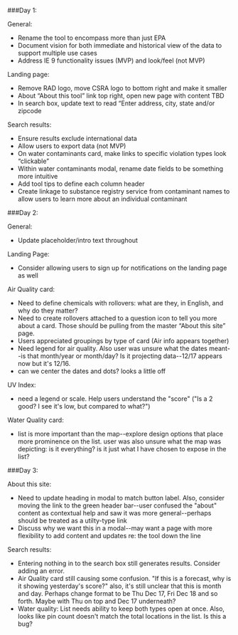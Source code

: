 ###Day 1:

General:
- Rename the tool to encompass more than just EPA
- Document vision for both immediate and historical view of the data to support multiple use cases
- Address IE 9 functionality issues (MVP) and look/feel (not MVP)

Landing page:
- Remove RAD logo, move CSRA logo to bottom right and make it smaller
- About “About this tool” link top right, open new page with content TBD
- In search box, update text to read “Enter address, city, state and/or zipcode

Search results:
- Ensure results exclude international data
- Allow users to export data (not MVP)
- On water contaminants card, make links to specific violation types look “clickable”
- Within water contaminants modal, rename date fields to be something more intuitive
- Add tool tips to define each column header
- Create linkage to substance registry service from contaminant names to allow users to learn more about an individual contaminant 

###Day 2:

General:
- Update placeholder/intro text throughout

Landing Page: 
- Consider allowing users to sign up for notifications on the landing page as well

Air Quality card:
- Need to define chemicals with rollovers: what are they, in English, and why do they matter?
- Need to create rollovers attached to a question icon to tell you more about a card. Those should be pulling from the master “About this site” page.
- Users appreciated groupings by type of card (Air info appears together) 
- Need legend for air quality. Also user was unsure what the dates meant--is that month/year or month/day? Is it projecting data--12/17 appears now but it's 12/16.
- can we center the dates and dots? looks a little off

UV Index: 
- need a legend or scale. Help users understand the "score" ("Is a 2 good? I see it's low, but compared to what?")

Water Quality card:
- list is more important than the map--explore design options that place more prominence on the list. user was also unsure what the map was depicting: is it everything? is it just what I have chosen to expose in the list?

###Day 3:

About this site: 
- Need to update heading in modal to match button label. Also, consider moving the link to the green header bar--user confused the "about" content as contextual help and saw it was more general--perhaps should be treated as a utilty-type link
- Discuss why we want this in a modal--may want a page with more flexibility to add content and updates re: the tool down the line

Search results: 
- Entering nothing in to the search box still generates results. Consider adding an error. 
- Air Quality card still causing some confusion. "If this is a forecast, why is it showing yesterday's score?" also, it's still unclear that this is month and day. Perhaps change format to be Thu Dec 17, Fri Dec 18 and so forth. Maybe with Thu on top and Dec 17 underneath?
- Water quality: List needs ability to keep both types open at once. Also, looks like pin count doesn't match the total locations in the list. Is this a bug?
